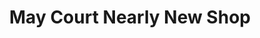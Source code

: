 ---
title: "May Court Nearly New Shop"
url: /kitchener/may-court-nearly-new-shop/
shop: Gebrauchtwaren
---